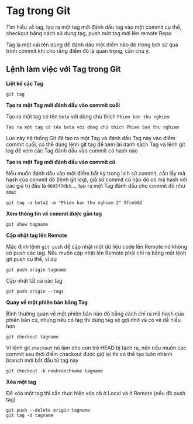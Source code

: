 # Tag trong Git
Tìm hiểu về tag, tạo ra một tag mới đánh dấu tag vào một commit cụ thể, checkout bằng cách sử dụng tag, push một tag mới lên remote Repo

Tag là một cái tên dùng để đánh dấu một điểm nào đó trong lịch sử quá trình commit khi cho rằng điểm đó là quan trọng, cần chú ý.

## Lệnh làm việc với Tag trong Git
**Liệt kê các Tag**
```
git tag
```

**Tạo ra một Tag mới đánh dấu vào commit cuối**

Tạo ra một tag có tên `beta` với dòng chú thích `Phien ban thu nghiem`
```
Tạo ra một tag có tên beta với dòng chú thích Phien ban thu nghiem
```
Lúc này hệ thống Git đã tạo ra một Tag và đánh dấu Tag này vào điểm commit cuối, có thể dùng lệnh git tag để xem lại danh sách Tag và lệnh git log để xem các Tag đánh dấu vào commit có hash nào


**Tạo ra một Tag mới đánh dấu vào commit cũ**

Nếu muốn đánh dấu vào một điểm bất kỳ trong lịch sử commit, cần lấy mã hash của commit đó (lệnh git log), giả sử commit cũ nào đó có mã hash với các giá trị đầu là `9095f7db3`..., tạo ra một Tag đánh dấu cho commit đó như sau:
```
git tag -a beta2 -m "Phien ban thu nghiem 2" 9fceb02
```

**Xem thông tin về commit được gắn tag**

```
git show tagname
```

**Cập nhật tag lên Remote**

Mặc định lệnh `git push` để cập nhật một dữ liệu code lên Remote nó không có push các tag. Nếu muốn cập nhật lên Remote phải chỉ ra bằng một lệnh git push cụ thể, ví dụ
```
git push origin tagname
```

Cập nhật tất cả các tag

```
git push origin --tags
```

**Quay về một phiên bản bằng Tag**

Bình thường quan về một phiên bản nào đó bằng cách chỉ ra mã hash của phiên bản cũ, nhưng nếu có tag thì dùng tag sẽ gợi nhớ và có vẻ dễ hiểu hơn

```
git checkout tagname
```

Vì lệnh git `checkout` nó làm cho con trỏ HEAD bị tách ra, nên nếu muốn các commit sau thời điểm checkout được giữ lại thì có thể tạo luôn nhánh branch mới bắt đầu từ tag này
```
git checkout -b newbranchname tagname
```

**Xóa một tag**

Để xóa một tag thì cần thực hiện xóa cả ở Local và ở Remote (nếu đã push tag)
```
git push --delete origin tagname
git tag -d tagname
```



